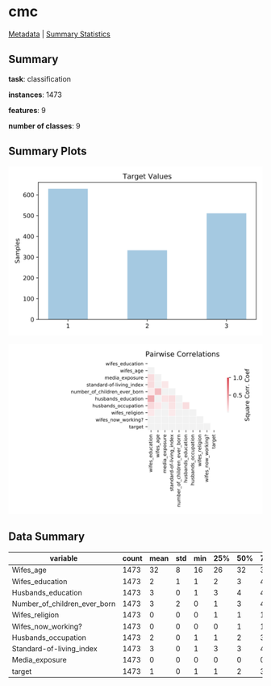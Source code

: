 # cmc

[Metadata](metadata.yaml) | [Summary Statistics](summary_stats.csv)

## Summary

**task**: classification

**instances**: 1473

**features**: 9

**number of classes**: 9

## Summary Plots

![Labels](label.svg)

![Corr](corr.svg)

## Data Summary

|	variable	|	count	|	mean	|	std	|	min	|	25%	|	50%	|	75%	|	max|
| --- | --- | --- | --- | --- | --- | --- | --- | --- |
|	Wifes_age	|	1473	|	32	|	8	|	16	|	26	|	32	|	39	|	49
|	Wifes_education	|	1473	|	2	|	1	|	1	|	2	|	3	|	4	|	4
|	Husbands_education	|	1473	|	3	|	0	|	1	|	3	|	4	|	4	|	4
|	Number_of_children_ever_born	|	1473	|	3	|	2	|	0	|	1	|	3	|	4	|	16
|	Wifes_religion	|	1473	|	0	|	0	|	0	|	1	|	1	|	1	|	1
|	Wifes_now_working?	|	1473	|	0	|	0	|	0	|	0	|	1	|	1	|	1
|	Husbands_occupation	|	1473	|	2	|	0	|	1	|	1	|	2	|	3	|	4
|	Standard-of-living_index	|	1473	|	3	|	0	|	1	|	3	|	3	|	4	|	4
|	Media_exposure	|	1473	|	0	|	0	|	0	|	0	|	0	|	0	|	1
|	target	|	1473	|	1	|	0	|	1	|	1	|	2	|	3	|	3
